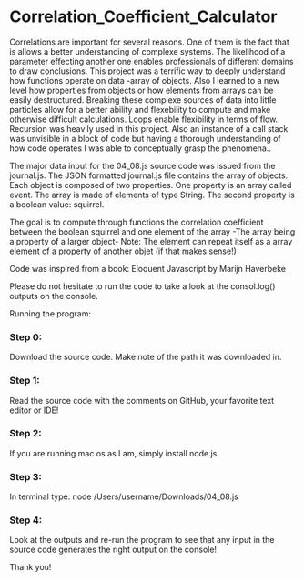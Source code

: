 # Correlation_Coefficient_Calculator

Correlations are important for several reasons. One of them is the fact that is allows a better understanding of complexe systems. The likelihood of a parameter effecting another one enables professionals of different domains to draw conclusions. This project was a terrific way to deeply understand how functions operate on data -array of objects. Also I learned to a new level how properties from objects or how elements from arrays can be easily destructured. Breaking these complexe sources of data into little particles allow for a better ability and flexebility to compute and make otherwise difficult calculations. Loops enable flexibility in terms of flow. Recursion was heavily used in this project. Also an instance of a call stack was unvisible in a block of code but having a thorough understanding of how code operates I was able to conceptually grasp the phenomena..

The major data input for the 04_08.js source code was issued from the journal.js. The JSON formatted journal.js file contains the array of objects. Each object is composed of two properties. One property is an array called event. The array is made of elements of type String. The second property is a boolean value: squirrel.

The goal is to compute through functions the correlation coefficient between the boolean squirrel and one element of the array -The array being a property of a larger object-
Note: The element can repeat itself as a array element of a property of another objet (if that makes sense!)  

Code was inspired from a book: Eloquent Javascript by Marijn Haverbeke

Please do not hesitate to run the code to take a look at the consol.log() outputs on the console. 

Running the program:

### Step 0:

Download the source code. Make note of the path it was downloaded in.

### Step 1:

Read the source code with the comments on GitHub, your favorite text editor or IDE!

### Step 2:

If you are running mac os as I am, simply install node.js. 

### Step 3:

In terminal type: node /Users/username/Downloads/04_08.js

### Step 4:

Look at the outputs and re-run the program to see that any input in the source code generates the right output on the console!


Thank you!
